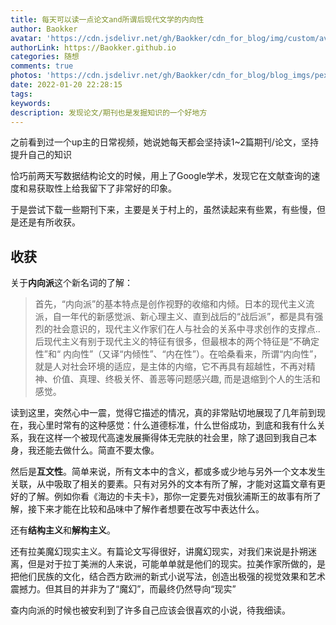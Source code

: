 ```yaml
---
title: 每天可以读一点论文and所谓后现代文学的内向性
author: Baokker
avatar: 'https://cdn.jsdelivr.net/gh/Baokker/cdn_for_blog/img/custom/avatar.jpg'
authorLink: https://Baokker.github.io
categories: 随想
comments: true
photos: 'https://cdn.jsdelivr.net/gh/Baokker/cdn_for_blog/blog_imgs/pexels-mikhael-mayim-8826427.jpg'
date: 2022-01-20 22:28:15
tags:
keywords:
description: 发现论文/期刊也是发掘知识的一个好地方
---
```


之前看到过一个up主的日常视频，她说她每天都会坚持读1~2篇期刊/论文，坚持提升自己的知识

恰巧前两天写数据结构论文的时候，用上了Google学术，发现它在文献查询的速度和易获取性上给我留下了非常好的印象。

于是尝试下载一些期刊下来，主要是关于村上的，虽然读起来有些累，有些慢，但是还是有所收获。



## 收获

关于**内向派**这个新名词的了解：

> 首先，“内向派”的基本特点是创作视野的收缩和内倾。日本的现代主义流派，自一年代的新感觉派、新心理主义、直到战后的“战后派”，都是具有强烈的社会意识的，现代主义作家们在人与社会的关系中寻求创作的支撑点..后现代主义有别于现代主义的特征有很多，但最根本的两个特征是“不确定性”和“ 内向性”（又译“内倾性”、“内在性”）。在哈桑看来，所谓“内向性”， 就是人对社会环境的适应，是主体的内缩，它不再具有超越性，不再对精神、价值、真理、终极关怀、善恶等问题感兴趣, 而是退缩到个人的生活和感觉。

读到这里，突然心中一震，觉得它描述的情况，真的非常贴切地展现了几年前到现在，我心里时常有的这种感觉：什么道德标准，什么世俗成功，到底和我有什么关系，我在这样一个被现代高速发展撕得体无完肤的社会里，除了退回到我自己本身，我还能去做什么。简直不要太像。

然后是**互文性**。简单来说，所有文本中的含义，都或多或少地与另外一个文本发生关联，从中吸取了相关的要素。只有对另外的文本有所了解，才能对这篇文章有更好的了解。例如你看《海边的卡夫卡》，那你一定要先对俄狄浦斯王的故事有所了解，接下来才能在比较和品味中了解作者想要在改写中表达什么。

还有**结构主义**和**解构主义**。



还有拉美魔幻现实主义。有篇论文写得很好，讲魔幻现实，对我们来说是扑朔迷离，但是对于拉丁美洲的人来说，可能单单就是他们的现实。拉美作家所做的，是把他们民族的文化，结合西方欧洲的新式小说写法，创造出极强的视觉效果和艺术震撼力。但其目的并非为了“魔幻”，而最终仍然导向“现实”



查内向派的时候也被安利到了许多自己应该会很喜欢的小说，待我细读。
